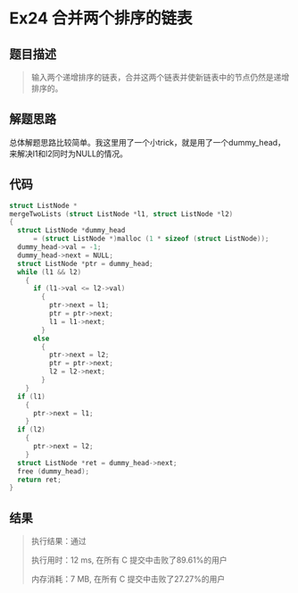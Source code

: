 # Ex24 合并两个排序的链表

## 题目描述

> 输入两个递增排序的链表，合并这两个链表并使新链表中的节点仍然是递增排序的。

## 解题思路

总体解题思路比较简单。我这里用了一个小trick，就是用了一个dummy_head，来解决l1和l2同时为NULL的情况。

## 代码

```c
struct ListNode *
mergeTwoLists (struct ListNode *l1, struct ListNode *l2)
{
  struct ListNode *dummy_head
      = (struct ListNode *)malloc (1 * sizeof (struct ListNode));
  dummy_head->val = -1;
  dummy_head->next = NULL;
  struct ListNode *ptr = dummy_head;
  while (l1 && l2)
    {
      if (l1->val <= l2->val)
        {
          ptr->next = l1;
          ptr = ptr->next;
          l1 = l1->next;
        }
      else
        {
          ptr->next = l2;
          ptr = ptr->next;
          l2 = l2->next;
        }
    }
  if (l1)
    {
      ptr->next = l1;
    }
  if (l2)
    {
      ptr->next = l2;
    }
  struct ListNode *ret = dummy_head->next;
  free (dummy_head);
  return ret;
}
```

## 结果

> 执行结果：通过
>
> 执行用时：12 ms, 在所有 C 提交中击败了89.61%的用户
>
> 内存消耗：7 MB, 在所有 C 提交中击败了27.27%的用户